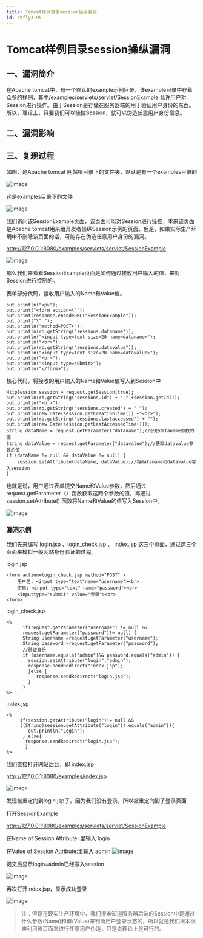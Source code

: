 ```yaml
---
title: Tomcat样例目录session操纵漏洞
id: zhfly3195
---
```


# Tomcat样例目录session操纵漏洞

## 一、漏洞简介

在Apache tomcat中，有一个默认的example示例目录，该example目录中存着众多的样例，其中/examples/servlets/servlet/SessionExample 允许用户对Session进行操作。由于Session是存储在服务器端的用于验证用户身份的东西。所以，理论上，只要我们可以操控Session，就可以伪造任意用户身份信息。

## 二、漏洞影响

## 三、复现过程

如图，是Apache tomcat 网站根目录下的文件夹，默认是有一个examples目录的

![image](../img/b9b68eb3d7aafae7436be29ac77ad65e.png)

这是examples目录下的文件

![image](../img/ec59f0275d2b163ff1e06e458cde4eb1.png)

我们访问该SessionExample页面，该页面可以对Session进行操控，本来该页面是Apache tomcat用来给开发者操纵Session示例的页面。但是，如果实际生产环境中不删除该页面的话，可能存在伪造任意用户身份的漏洞。

http://127.0.0.1:8080/examples/servlets/servlet/SessionExample

![image](../img/82c8af0a036ac0b1077f1a9edd6e6602.png)

那么我们来看看SessionExample页面是如何通过接收用户输入的值，来对Session进行控制的。

表单部分代码，接收用户输入的Name和Value值。

```
out.println("<p>");
out.print("<form action=\"");
out.print(response.encodeURL("SessionExample"));
out.print("\" ");
out.println("method=POST>");
out.println(rb.getString("sessions.dataname"));
out.println("<input type=text size=20 name=dataname>");
out.println("<br>");
out.println(rb.getString("sessions.datavalue"));
out.println("<input type=text size=20 name=datavalue>");
out.println("<br>");
out.println("<input type=submit>");
out.println("</form>"); 
```

核心代码，将接收的用户输入的Name和Value值写入到Session中

```
HttpSession session = request.getSession(true);
out.println(rb.getString("sessions.id") + " " +session.getId());
out.println("<br>");
out.println(rb.getString("sessions.created") + " ");
out.println(new Date(session.getCreationTime()) +"<br>");
out.println(rb.getString("sessions.lastaccessed") + "");
out.println(new Date(session.getLastAccessedTime()));
String dataName = request.getParameter("dataname");//获取dataname参数的值
String dataValue = request.getParameter("datavalue");//获取datavalue参数的值
if (dataName != null && dataValue != null) {
    session.setAttribute(dataName, dataValue);//将dataname和datavalue写入session
} 
```

也就是说，用户通过表单提交Name和Value参数，然后通过request.getParameter（）函数获取这两个参数的值，再通过session.setAttribute() 函数将Name和Value的值写入Session中。

![image](../img/08417928614cc29d5f92bab89879c996.png)

### 漏洞示例

我们先来编写 login.jsp 、login_check.jsp 、 index.jsp 这三个页面，通过这三个页面来模拟一般网站身份验证的过程。

login.jsp

```
<form action=login_check.jsp method="POST" >  
    用户名: <input type="text"name="username"><br> 
    密码: <input type="text" name="password"><br> 
    <inputtype="submit" value="登录"><br> 
<form> 
```

login_check.jsp

```
<% 
      if(request.getParameter("username") != null && 
      request.getParameter("password")!= null) {  
      String username =request.getParameter("username"); 
      String password =request.getParameter("password"); 
      //验证身份 
      if (username.equals("admin")&& password.equals("admin")) {  
        session.setAttribute("login","admin"); 
        response.sendRedirect("index.jsp"); 
        }else { 
           response.sendRedirect("login.jsp"); 
        }  
      } 
%> 
```

index.jsp

```
<% 
     if(session.getAttribute("login")!= null &&
     ((String)session.getAttribute("login")).equals("admin")){ 
        out.println("Login"); 
      } else{
       response.sendRedirect("login.jsp");
       }
%> 
```

我们直接打开网站后台，即 index.jsp

http://127.0.0.1:8080/examples/index.jsp

![image](../img/47c0e1edf84e0feb61e10ef466091f53.png)

发现被重定向到login.jsp了。因为我们没有登录，所以被重定向到了登录页面

打开SessionExample

http://127.0.0.1:8080/examples/servlets/servlet/SessionExample

在Name of Session Attribute: 里输入 login

在Value of Session Attribute:里输入 admin
![image](../img/0687394e8d8a2bd03f3490a0050ec1f4.png)

提交后显示login=admin已经写入session

![image](../img/23f000eddffae8305b84afd266131d62.png)

再次打开index.jsp，显示成功登录

![image](../img/7ca4cb57d05074c0965e0d9818a087db.png)

> 注：但是在现实生产环境中，我们很难知道服务器后端的Session中是通过什么参数(Name)和值(Value)来判断用户登录状态的。所以就是我们根本很难利用该页面来进行任意用户伪造，只是说理论上是可行的。